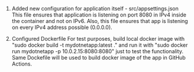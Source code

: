 1. Added new configuration for application itself - src/appsettings.json
This file ensures that application is listening on port 8080 in IPv4 inside the container and not on IPv6.
Also, this file ensures that app is listening on every IPv4 address possible (0.0.0.0).

2. Configured Dockerfile
For test purposes, build local docker image with "sudo docker build -t mydotnetapp:latest ." and run it with "sudo docker run mydotnetapp -p 10.0.2.15:8080:8080" just to test the functionality.
Same Dockefile will be used to build docker image of the app in GitHub Actions.


